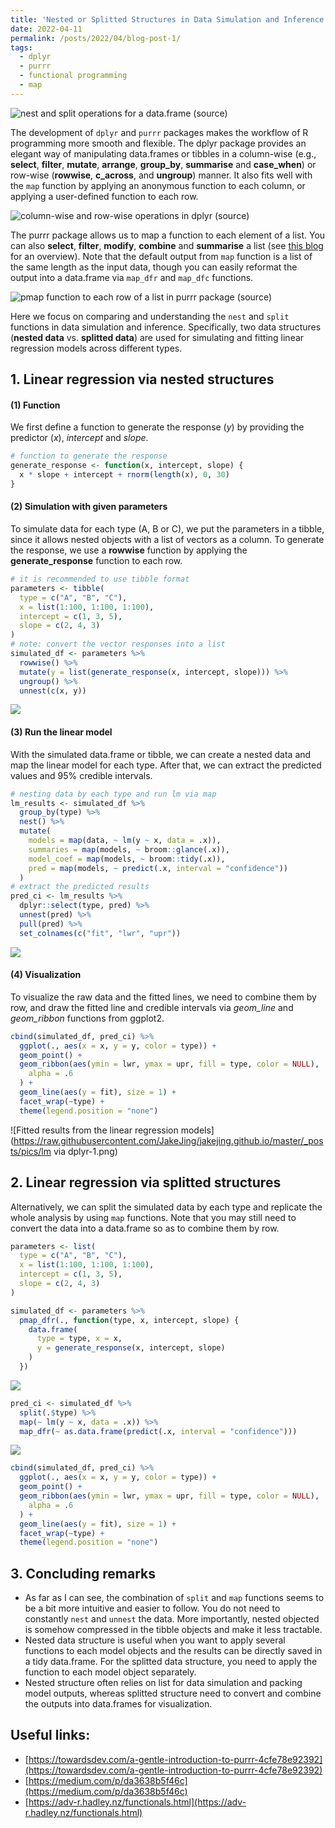 ```yaml
---
title: 'Nested or Splitted Structures in Data Simulation and Inference'
date: 2022-04-11
permalink: /posts/2022/04/blog-post-1/
tags:
  - dplyr
  - purrr
  - functional programming
  - map
---
```


![nest and split operations for a data.frame ([source](https://www.rstudio.com/resources/webinars/how-to-work-with-list-columns/))](https://raw.githubusercontent.com/JakeJing/jakejing.github.io/master/_posts/pics/nest_split.png)

The development of `dplyr` and `purrr` packages makes the workflow of R programming more smooth and flexible. The dplyr package provides an elegant way of manipulating data.frames or tibbles in a column-wise (e.g., **select**, **filter**, **mutate**, **arrange**, **group_by**, **summarise** and **case_when**) or row-wise (**rowwise**, **c_across**, and **ungroup**) manner. It also fits well with the `map` function by applying an anonymous function to each column, or applying a user-defined function to each row.

![column-wise and row-wise operations in dplyr ([source](https://dplyr-wisely.netlify.app/#1))](https://raw.githubusercontent.com/JakeJing/jakejing.github.io/master/_posts/pics/column-wise.png)

The purrr package allows us to map a function to each element of a list. You can also **select**, **filter**, **modify**, **combine** and **summarise** a list (see [this blog](https://towardsdev.com/a-gentle-introduction-to-purrr-4cfe78e92392) for an overview). Note that the default output from `map` function is a list of the same length as the input data, though you can easily reformat the output into a data.frame via `map_dfr` and `map_dfc` functions.

![pmap function to each row of a list in purrr package ([source](https://data-se.netlify.app/2019/09/28/looping-over-function-arguments-using-purrr/))](https://raw.githubusercontent.com/JakeJing/jakejing.github.io/master/_posts/pics/pmap.jpeg)

Here we focus on comparing and understanding the `nest` and `split `functions in data simulation and inference. Specifically, two data structures (**nested data** vs. **splitted data**) are used for simulating and fitting linear regression models across different types.

## 1. Linear regression via nested structures

#### (1) Function

We first define a function to generate the response (*y*) by providing the predictor (*x*), *intercept* and *slope*.

```R
# function to generate the response
generate_response <- function(x, intercept, slope) {
  x * slope + intercept + rnorm(length(x), 0, 30)
}
```

#### (2) Simulation with given parameters

To simulate data for each type (A, B or C), we put the parameters in a tibble, since it allows nested objects with a list of vectors as a column. To generate the response, we use a **rowwise** function by applying the **generate_response** function to each row.

```R
# it is recommended to use tibble format
parameters <- tibble(
  type = c("A", "B", "C"),
  x = list(1:100, 1:100, 1:100),
  intercept = c(1, 3, 5),
  slope = c(2, 4, 3)
)
# note: convert the vector responses into a list
simulated_df <- parameters %>%
  rowwise() %>%
  mutate(y = list(generate_response(x, intercept, slope))) %>%
  ungroup() %>%
  unnest(c(x, y))
```

![](https://raw.githubusercontent.com/JakeJing/jakejing.github.io/master/_posts/pics/generate_response.png)

#### (3) Run the linear model

With the simulated data.frame or tibble, we can create a nested data and map the linear model for each type. After that, we can extract the predicted values and 95% credible intervals.

```R
# nesting data by each type and run lm via map
lm_results <- simulated_df %>%
  group_by(type) %>%
  nest() %>%
  mutate(
    models = map(data, ~ lm(y ~ x, data = .x)),
    summaries = map(models, ~ broom::glance(.x)),
    model_coef = map(models, ~ broom::tidy(.x)),
    pred = map(models, ~ predict(.x, interval = "confidence"))
  )
# extract the predicted results
pred_ci <- lm_results %>%
  dplyr::select(type, pred) %>%
  unnest(pred) %>%
  pull(pred) %>%
  set_colnames(c("fit", "lwr", "upr"))
```

![](https://raw.githubusercontent.com/JakeJing/jakejing.github.io/master/_posts/pics/lm_nested_df.png)

#### (4) Visualization

To visualize the raw data and the fitted lines, we need to combine them by row, and draw the fitted line and credible intervals via *geom_line* and *geom_ribbon* functions from ggplot2.

```R
cbind(simulated_df, pred_ci) %>%
  ggplot(., aes(x = x, y = y, color = type)) +
  geom_point() +
  geom_ribbon(aes(ymin = lwr, ymax = upr, fill = type, color = NULL),
    alpha = .6
  ) +
  geom_line(aes(y = fit), size = 1) +
  facet_wrap(~type) +
  theme(legend.position = "none")
```

![Fitted results from the linear regression models](https://raw.githubusercontent.com/JakeJing/jakejing.github.io/master/_posts/pics/lm via dplyr-1.png)

## 2. Linear regression via splitted structures

Alternatively, we can split the simulated data by each type and replicate the whole analysis by using `map` functions. Note that you may still need to convert the data into a data.frame so as to combine them by row.

```R
parameters <- list(
  type = c("A", "B", "C"),
  x = list(1:100, 1:100, 1:100),
  intercept = c(1, 3, 5),
  slope = c(2, 4, 3)
)
```

```R
simulated_df <- parameters %>%
  pmap_dfr(., function(type, x, intercept, slope) {
    data.frame(
      type = type, x = x,
      y = generate_response(x, intercept, slope)
    )
  })
```

![](https://raw.githubusercontent.com/JakeJing/jakejing.github.io/master/_posts/pics/splitted_pmap.png)

```R
pred_ci <- simulated_df %>%
  split(.$type) %>%
  map(~ lm(y ~ x, data = .x)) %>%
  map_dfr(~ as.data.frame(predict(.x, interval = "confidence")))
```

![](https://raw.githubusercontent.com/JakeJing/jakejing.github.io/master/_posts/pics/split_lm.png)

```R
cbind(simulated_df, pred_ci) %>%
  ggplot(., aes(x = x, y = y, color = type)) +
  geom_point() +
  geom_ribbon(aes(ymin = lwr, ymax = upr, fill = type, color = NULL),
    alpha = .6
  ) +
  geom_line(aes(y = fit), size = 1) +
  facet_wrap(~type) +
  theme(legend.position = "none")
```

## 3. Concluding remarks

- As far as I can see, the combination of `split` and `map` functions seems to be a bit more intuitive and easier to follow. You do not need to constantly `nest` and `unnest` the data. More importantly, nested objected is somehow compressed in the tibble objects and make it less tractable.
- Nested data structure is useful when you want to apply several functions to each model objects and the results can be directly saved in a tidy data.frame. For the splitted data structure, you need to apply the function to each model object separately.
- Nested structure often relies on list for data simulation and packing model outputs, whereas splitted structure need to convert and combine the outputs into data.frames for visualization.

## Useful links:

- [https://towardsdev.com/a-gentle-introduction-to-purrr-4cfe78e92392](https://towardsdev.com/a-gentle-introduction-to-purrr-4cfe78e92392)
- [https://medium.com/p/da3638b5f46c](https://medium.com/p/da3638b5f46c)
- [https://adv-r.hadley.nz/functionals.html](https://adv-r.hadley.nz/functionals.html)

<link rel="stylesheet" type="text/css" href="/assets/css/highlight_code.css" />
<script src="/assets/js/copy_button.js"></script>